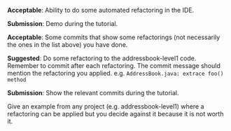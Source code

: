 <panel type="warning" header="`W3.1a`Can explain refactoring :star::star:" expanded no-close>
  <include src="../../book/refactoring/what/full.md" boilerplate />
  <panel header="{{glyphicon_folder_close}} Evidence" expanded>

<include src="../../book/refactoring/what/q-essay-explain.md" />

  </panel>
</panel>

<!-- ==================================================================================================== -->

<panel type="warning" header="`W3.1b` Can use automated refactoring features of the IDE :star::star:" expanded no-close>
  <include src="../../book/intellij/refactoring/full.md" boilerplate />
  <panel header="{{glyphicon_folder_close}} Evidence" expanded>

**Acceptable**: Ability to do some automated refactoring in the IDE.

**Submission**: Demo during the tutorial.

  </panel>
</panel>

<!-- ==================================================================================================== -->

<panel type="info" header="`W3.1c` Can apply some basic refactoring :star::star::star:" expanded no-close>
  <include src="../../book/refactoring/how/full.md" boilerplate />
  <panel header="{{glyphicon_folder_close}} Evidence" expanded>

**Acceptable**: Some commits that show some refactorings (not necessarily the ones in the list above) you have done.

**Suggested**: Do some refactoring to the addressbook-level1 code. Remember to commit after each refactoring. The commit message should mention the refactoring you applied. e.g. `AddressBook.java: extrace foo() method`

**Submission**: Show the relevant commits during the tutorial.

  </panel>
</panel>

<!-- ==================================================================================================== -->

<panel type="success" header="`W3.1d` Can decide when to apply a given refactoring :star::star::star::star:" expanded no-close>
  <include src="../../book/refactoring/when/full.md" boilerplate />
  <panel header="{{glyphicon_folder_close}} Evidence" expanded>

Give an example from any project (e.g. addressbook-level1) where a refactoring can be applied but you decide against it because it is not worth it.

  </panel>
</panel>
